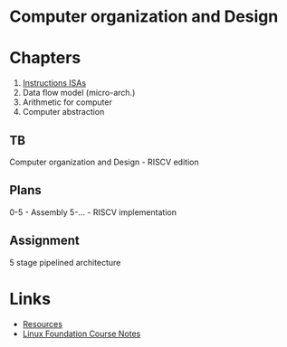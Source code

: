 # Computer organization and Design
# Chapters
1. [Instructions ISAs](<./Instructions (ISAs).md>)
2. Data flow model (micro-arch.)
3. Arithmetic for computer
4. Computer abstraction
## TB
Computer organization and Design - RISCV edition

## Plans
0-5 - Assembly
5-... - RISCV implementation

## Assignment
5 stage pipelined architecture

# Links
- [Resources](./Resources.md)
- [Linux Foundation Course Notes](<./LFD115x.md>)
